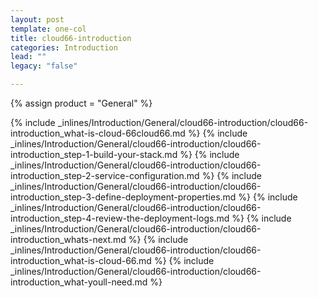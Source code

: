 ```yaml
---
layout: post
template: one-col
title: cloud66-introduction
categories: Introduction
lead: ""
legacy: "false"

---
```

{% assign product = "General" %}

{% include _inlines/Introduction/General/cloud66-introduction/cloud66-introduction_what-is-cloud-66cloud66.md %}
{% include _inlines/Introduction/General/cloud66-introduction/cloud66-introduction_step-1-build-your-stack.md %}
{% include _inlines/Introduction/General/cloud66-introduction/cloud66-introduction_step-2-service-configuration.md %}
{% include _inlines/Introduction/General/cloud66-introduction/cloud66-introduction_step-3-define-deployment-properties.md %}
{% include _inlines/Introduction/General/cloud66-introduction/cloud66-introduction_step-4-review-the-deployment-logs.md %}
{% include _inlines/Introduction/General/cloud66-introduction/cloud66-introduction_whats-next.md %}
{% include _inlines/Introduction/General/cloud66-introduction/cloud66-introduction_what-is-cloud-66.md %}
{% include _inlines/Introduction/General/cloud66-introduction/cloud66-introduction_what-youll-need.md %}

